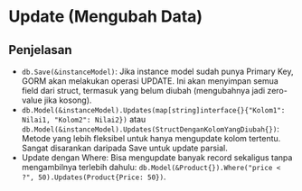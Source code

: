 # Update (Mengubah Data)

## Penjelasan

- `db.Save(&instanceModel)`: Jika instance model sudah punya Primary Key, GORM akan melakukan operasi UPDATE. Ini akan menyimpan semua field dari struct, termasuk yang belum diubah (mengubahnya jadi zero-value jika kosong).
- `db.Model(&instanceModel).Updates(map[string]interface{}{"Kolom1": Nilai1, "Kolom2": Nilai2})` atau `db.Model(&instanceModel).Updates(StructDenganKolomYangDiubah{})`: Metode yang lebih fleksibel untuk hanya mengupdate kolom tertentu. Sangat disarankan daripada Save untuk update parsial.
- Update dengan Where: Bisa mengupdate banyak record sekaligus tanpa mengambilnya terlebih dahulu: `db.Model(&Product{}).Where("price < ?", 50).Updates(Product{Price: 50})`.
